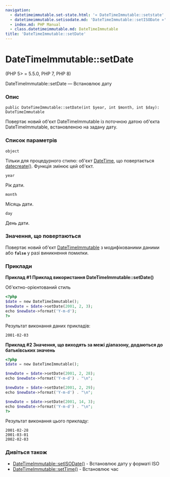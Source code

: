 ```yaml
---
navigation:
  - datetimeimmutable.set-state.html: '« DateTimeImmutable::setstate'
  - datetimeimmutable.setisodate.md: 'DateTimeImmutable::setISODate »'
  - index.md: PHP Manual
  - class.datetimeimmutable.md: DateTimeImmutable
title: 'DateTimeImmutable::setDate'
---
```

# DateTimeImmutable::setDate

(PHP 5> = 5.5.0, PHP 7, PHP 8)

DateTimeImmutable::setDate — Встановлює дату

### Опис

```methodsynopsis
public DateTimeImmutable::setDate(int $year, int $month, int $day): DateTimeImmutable
```

Повертає новий об'єкт DateTimeImmutable із поточною датою об'єкта DateTimeImmutable, встановленою на задану дату.

### Список параметрів

`object`

Тільки для процедурного стилю: об'єкт [DateTime](class.datetime.md), що повертається [datecreate()](function.date-create.html). Функція змінює цей об'єкт.

`year`

Рік дати.

`month`

Місяць дати.

`day`

День дати.

### Значення, що повертаються

Повертає новий об'єкт [DateTimeImmutable](class.datetimeimmutable.md) з модифікованими даними або **`false`** у разі виникнення помилки.

### Приклади

**Приклад #1 Приклад використання **DateTimeImmutable::setDate()****

Об'єктно-орієнтований стиль

```php
<?php
$date = new DateTimeImmutable();
$newDate = $date->setDate(2001, 2, 3);
echo $newDate->format('Y-m-d');
?>
```

Результат виконання даних прикладів:

```
2001-02-03
```

**Приклад #2 Значення, що виходять за межі діапазону, додаються до батьківських значень**

```php
<?php
$date = new DateTimeImmutable();

$newDate = $date->setDate(2001, 2, 28);
echo $newDate->format('Y-m-d') . "\n";

$newDate = $date->setDate(2001, 2, 29);
echo $newDate->format('Y-m-d') . "\n";

$newDate = $date->setDate(2001, 14, 3);
echo $newDate->format('Y-m-d') . "\n";
?>
```

Результат виконання цього прикладу:

```
2001-02-28
2001-03-01
2002-02-03
```

### Дивіться також

-   [DateTimeImmutable::setISODate()](datetimeimmutable.setisodate.md) - Встановлює дату у форматі ISO
-   [DateTimeImmutable::setTime()](datetimeimmutable.settime.md) - Встановлює час
